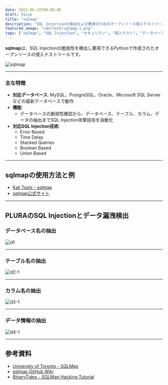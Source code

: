 ```yaml
---
date: 2022-06-21T00:00:00
draft: false
title: "sqlmap"
description: "SQL Injectionの検出および悪用のためのオープンソース侵入テストツール"
featured_image: "cdn/tech/sqlmap-1.png"
tags: ["sqlmap", "SQL Injection", "セキュリティ", "侵入テスト", "データベース"]
---
```


**sqlmap**は、SQL Injectionの脆弱性を検出し悪用できるPythonで作成されたオープンソースの侵入テストツールです。

<!--more-->
![sqlmap](https://blog.plura.io/cdn/tech/sqlmap-1.png)

---

### 主な特徴
- **対応データベース**: MySQL、PostgreSQL、Oracle、Microsoft SQL Serverなどの最新データベースで動作
- **機能**:
  - データベースの脆弱性確認から、データベース、テーブル、カラム、データの抽出までSQL Injection攻撃技術を自動化
- **対応SQL Injection技術**:
  - Error Based
  - Time Delay
  - Stacked Queries
  - Boolean Based
  - Union Based

---

## sqlmapの使用方法と例

- [Kali Tools - sqlmap](https://www.kali.org/tools/sqlmap/)
- [sqlmap公式サイト](https://sqlmap.org/)

---

## PLURAのSQL Injectionとデータ漏洩検出

### データベース名の抽出

![d1](https://github.com/user-attachments/assets/fa668e3f-ab17-4e3b-be96-f947716257e5)

---

### テーブル名の抽出

![d2-1](https://github.com/user-attachments/assets/33426029-c1ed-4c33-bd41-04c5dc14c1d0)

---

### カラム名の抽出

![d3-1](https://github.com/user-attachments/assets/c42a4261-7532-4a58-9a88-fea6d1b8c518)

---

### データ情報の抽出

![d4-1](https://github.com/user-attachments/assets/67351212-0d91-4f29-aded-ccbde1061edc)

---

## 参考資料

- [University of Toronto - SQLMap](http://www.cs.toronto.edu/~arnold/427/15s/csc427/tools/sqlmap/index.html)
- [sqlmap GitHub Wiki](https://github.com/sqlmapproject/sqlmap/wiki/Usage)
- [BinaryTides - SQLMap Hacking Tutorial](https://www.binarytides.com/sqlmap-hacking-tutorial)
